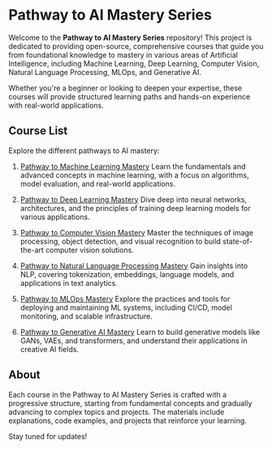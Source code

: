# **Pathway to AI Mastery Series**

Welcome to the **Pathway to AI Mastery Series** repository! This project is dedicated to providing open-source, comprehensive courses that guide you from foundational knowledge to mastery in various areas of Artificial Intelligence, including Machine Learning, Deep Learning, Computer Vision, Natural Language Processing, MLOps, and Generative AI.

Whether you're a beginner or looking to deepen your expertise, these courses will provide structured learning paths and hands-on experience with real-world applications.

## **Course List**

Explore the different pathways to AI mastery:

1. [Pathway to Machine Learning Mastery](https://ancilcleetus.github.io/Pathway-to-Machine-Learning-Mastery/)
    Learn the fundamentals and advanced concepts in machine learning, with a focus on algorithms, model evaluation, and real-world applications.

2. [Pathway to Deep Learning Mastery](https://ancilcleetus.github.io/Pathway-to-Deep-Learning-Mastery/)
    Dive deep into neural networks, architectures, and the principles of training deep learning models for various applications.

3. [Pathway to Computer Vision Mastery](https://ancilcleetus.github.io/Pathway-to-Computer-Vision-Mastery/)
    Master the techniques of image processing, object detection, and visual recognition to build state-of-the-art computer vision solutions.

4. [Pathway to Natural Language Processing Mastery](https://ancilcleetus.github.io/Pathway-to-NLP-Mastery/)
    Gain insights into NLP, covering tokenization, embeddings, language models, and applications in text analytics.

5. [Pathway to MLOps Mastery](https://ancilcleetus.github.io/Pathway-to-MLOps-Mastery/)
    Explore the practices and tools for deploying and maintaining ML systems, including CI/CD, model monitoring, and scalable infrastructure.

6. [Pathway to Generative AI Mastery](https://ancilcleetus.github.io/Pathway-to-Generative-AI-Mastery/)
    Learn to build generative models like GANs, VAEs, and transformers, and understand their applications in creative AI fields.

## **About**

Each course in the Pathway to AI Mastery Series is crafted with a progressive structure, starting from fundamental concepts and gradually advancing to complex topics and projects. The materials include explanations, code examples, and projects that reinforce your learning.

Stay tuned for updates!
